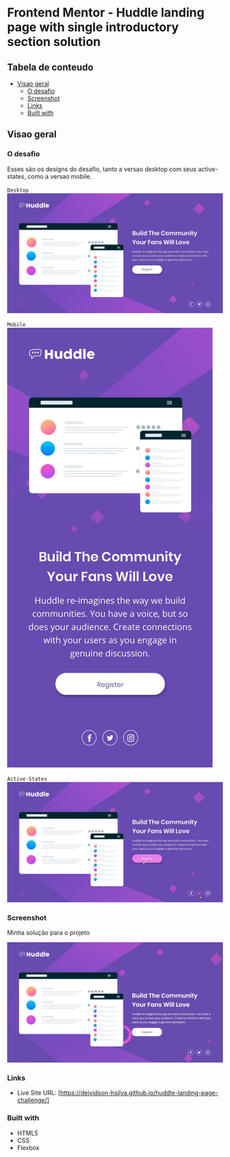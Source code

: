 # Frontend Mentor - Huddle landing page with single introductory section solution

## Tabela de conteudo

- [Visao geral](#visao-geral)
  - [O desafio](#o-desafio)
  - [Screenshot](#screenshot)
  - [Links](#links)
  - [Built with](#built-with)
  



## Visao geral

### O desafio

Esses são os designs do desafio, tanto a versao desktop com seus active-states, como a versao mobile.

`Desktop`
<img src="src/design/desktop-design.jpg" alt="desktop design">

`Mobile`
<img src="src/design/mobile-design.jpg" alt="mobile design">

`Active-States`
<img src="src/design/active-states.jpg" alt="active states">

### Screenshot

Minha solução para o projeto

![](./src/design/my-resolution.jpg)


### Links

- Live Site URL: [https://deividson-hsilva.github.io/huddle-landing-page-challenge/]


### Built with

- HTML5 
- CSS 
- Flexbox

